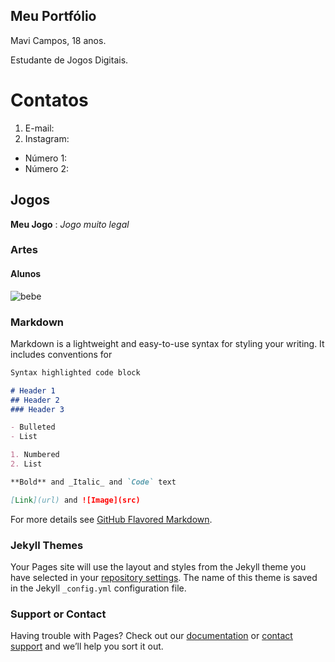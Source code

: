 ## Meu Portfólio

Mavi Campos, 18 anos.

Estudante de Jogos Digitais.

# Contatos 

1. E-mail:
2. Instagram:


- Número 1:
- Número 2:


## Jogos

**Meu Jogo** : _Jogo muito legal_


### Artes


#### Alunos

![bebe](https://www.google.com/url?sa=i&source=images&cd=&ved=2ahUKEwjfgeHM7KnfAhXLh5AKHYIMAQIQjRx6BAgBEAU&url=https%3A%2F%2Fbebemamae.com%2Ffamilia-e-bebe%2Fansiedade-e-desconforto-no-bebe-reconheca-os-sinais&psig=AOvVaw3Brg61mSarII032pJX7K04&ust=1545238623918179)


### Markdown

Markdown is a lightweight and easy-to-use syntax for styling your writing. It includes conventions for

```markdown
Syntax highlighted code block

# Header 1
## Header 2
### Header 3

- Bulleted
- List

1. Numbered
2. List

**Bold** and _Italic_ and `Code` text

[Link](url) and ![Image](src)
```

For more details see [GitHub Flavored Markdown](https://guides.github.com/features/mastering-markdown/).

### Jekyll Themes

Your Pages site will use the layout and styles from the Jekyll theme you have selected in your [repository settings](https://github.com/MaviCampos/MaviCampos.github.io/settings). The name of this theme is saved in the Jekyll `_config.yml` configuration file.

### Support or Contact

Having trouble with Pages? Check out our [documentation](https://help.github.com/categories/github-pages-basics/) or [contact support](https://github.com/contact) and we’ll help you sort it out.
